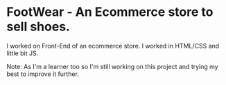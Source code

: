 # FootWear - An Ecommerce store to sell shoes.
I worked on Front-End of an ecommerce store. I worked in HTML/CSS and little bit JS.

Note: As I'm a learner too so I'm still working on this project and trying my best to improve it further. 
